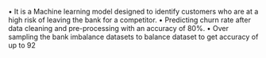 •	It is a Machine learning model designed to identify customers who are at a high risk of leaving the bank for a competitor.
•	Predicting churn rate after data cleaning and pre-processing with an accuracy of 80%.
•	Over sampling the bank imbalance datasets to balance dataset to get accuracy of up to 92
